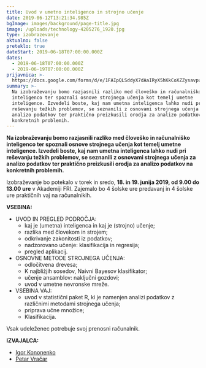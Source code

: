 ```yaml
---
title: Uvod v umetno inteligenco in strojno učenje
date: 2019-06-12T13:21:34.985Z
bgImage: images/background/page-title.jpg
image: /uploads/technology-4205276_1920.jpg
type: izobrazevanje
aktualno: false
preteklo: true
dateStart: 2019-06-18T07:00:00.000Z
dates:
  - 2019-06-18T07:00:00.000Z
  - 2019-06-19T07:00:00.000Z
prijavnica: >-
  https://docs.google.com/forms/d/e/1FAIpQLSddyX7dAaIRyX5hKkCoXZZysavpuh_kN5NPdDLKzLsJpJrsWQ/viewform
summary: >-
  Na izobraževanju bomo razjasnili razliko med človeško in računalniško
  inteligenco ter spoznali osnove strojnega učenja kot temelj umetne
  inteligence. Izvedeli boste, kaj nam umetna inteligenca lahko nudi pri
  reševanju težkih problemov, se seznanili z osnovami strojnega učenja za
  analizo podatkov ter praktično preizkusili orodja za analizo podatkov na
  konkretnih problemih.
---
```

**Na izobraževanju bomo razjasnili razliko med človeško in računalniško inteligenco ter spoznali osnove strojnega učenja kot temelj umetne inteligence. Izvedeli boste, kaj nam umetna inteligenca lahko nudi pri reševanju težkih problemov, se seznanili z osnovami strojnega učenja za analizo podatkov ter praktično preizkusili orodja za analizo podatkov na konkretnih problemih.**

Izobraževanje bo potekalo v torek in sredo, **18. in 19. junija 2019, od 9.00 do 13.00 ure** v Akademiji FRI. Zajemalo bo 4 šolske ure predavanj in 4 šolske ure praktičnih vaj na računalnikih.

**VSEBINA:**

* UVOD IN PREGLED PODROČJA:
  * kaj je (umetna) inteligenca in kaj je (strojno) učenje; 
  * razlika med človekom in strojem; 
  * odkrivanje zakonitosti iz podatkov; 
  * nadzorovano učenje: klasifikacija in regresija;
  * pregled aplikacij.
* OSNOVNE METODE STROJNEGA UČENJA: 
  * odločitvena drevesa; 
  * K najbližjih sosedov, Naivni Bayesov klasifikator; 
  * učenje ansamblov: naključni gozdovi; 
  * uvod v umetne nevronske mreže.
* VSEBINA VAJ: 
  * uvod v statistični paket R, ki je namenjen analizi podatkov z različnimi metodami strojnega učenja; 
  * priprava učne množice; 
  * Klasifikacija.

Vsak udeleženec potrebuje svoj prenosni računalnik.

**IZVAJALCA:**

* [Igor Kononenko](/izvajalci/igor-kononenko/) 
* [Petar Vračar](/izvajalci/petar-vracar/)
